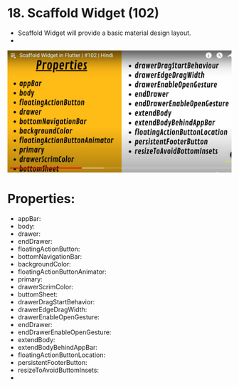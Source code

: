 # 18. Scaffold Widget (102)

- Scaffold Widget will provide a basic material design layout.
- 

![Untitled](18%20Scaffold%20Widget%20(102)%20d2809b03ee9f47c5bfed25699c661b73/Untitled.png)

# Properties:

- appBar:
- body:
- drawer:
- endDrawer:
- floatingActionButton:
- bottomNavigationBar:
- backgroundColor:
- floatingActionButtonAnimator:
- primary:
- drawerScrimColor:
- buttomSheet:
- drawerDragStartBehavior:
- drawerEdgeDragWidth:
- drawerEnableOpenGesture:
- endDrawer:
- endDrawerEnableOpenGesture:
- extendBody:
- extendBodyBehindAppBar:
- floatingActionButtonLocation:
- persistentFooterButton:
- resizeToAvoidButtomInsets:
-